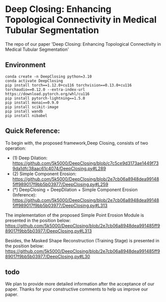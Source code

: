 # Deep Closing: Enhancing Topological Connectivity in Medical Tubular Segmentation
The repo of our paper 'Deep Closing: Enhancing Topological Connectivity in Medical Tubular Segmentation'


## Environment
```
conda create -n DeepClosing python=3.10
conda activate DeepClosing
pip install torch==1.12.0+cu116 torchvision==0.13.0+cu116 torchaudio==0.12.0 --extra-index-url https://download.pytorch.org/whl/cu116
pip install pytorch-lightning==1.5.0
pip install monai==0.9.0
pip install scikit-image
pip install wandb
pip install nibabel
```

## Quick Reference:
To begin with, the proposed framework,Deep Closing, consists of two operation:
- (1) Deep Dilation: https://github.com/5k5000/DeepClosing/blob/c7c5ce9d3173ae1449f739da1dfc38aac61c4074/DeepClosing.py#L289
- (2) Simple Component Erosion:
https://github.com/5k5000/DeepClosing/blob/2e7cb06a8948dea991485ff989017f9bb5b03977/DeepClosing.py#L259
- (*) DeepClosing = DeepDilation + Simple Component Erosion (Inference):
https://github.com/5k5000/DeepClosing/blob/2e7cb06a8948dea991485ff989017f9bb5b03977/DeepClosing.py#L313


The implementation of the proposed Simple Point Erosion Module is presented in the position below:
https://github.com/5k5000/DeepClosing/blob/2e7cb06a8948dea991485ff989017f9bb5b03977/DeepClosing.py#L313

Besides, the Masked Shape Reconstruction (Training Stage) is presented in the position below:
https://github.com/5k5000/DeepClosing/blob/2e7cb06a8948dea991485ff989017f9bb5b03977/DeepClosing.py#L30


## todo
We plan to provide more detailed information after the acceptance of our paper. Thanks for your constructive comments to help us improve our paper.



